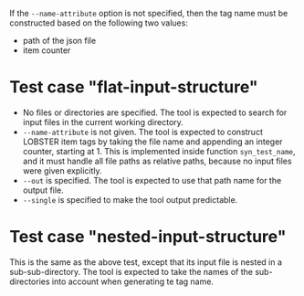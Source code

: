 If the `--name-attribute` option is not specified,
then the tag name must be constructed based on the following two values:
- path of the json file
- item counter

# Test case "flat-input-structure"
- No files or directories are specified.
  The tool is expected to search for input files in the current working directory.
- `--name-attribute` is not given.
  The tool is expected to construct LOBSTER item tags by taking the file name and
  appending an integer counter, starting at 1.
  This is implemented inside function `syn_test_name`, and it must handle all file
  paths as relative paths, because no input files were given explicitly.
- `--out` is specified.
  The tool is expected to use that path name for the output file.
- `--single` is specified to make the tool output predictable.

# Test case "nested-input-structure"
This is the same as the above test, except that its input file is nested in a
sub-sub-directory.
The tool is expected to take the names of the sub-directories into account when
generating te tag name.
